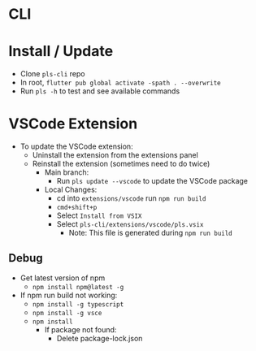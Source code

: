 # CLI

# Install / Update

- Clone `pls-cli` repo
- In root, `flutter pub global activate -spath . --overwrite`
- Run `pls -h` to test and see available commands

# VSCode Extension

- To update the VSCode extension:
  - Uninstall the extension from the extensions panel
  - Reinstall the extension (sometimes need to do twice)
    - Main branch:
      - Run `pls update --vscode` to update the VSCode package
    - Local Changes:
      - cd into `extensions/vscode` run `npm run build`
      - `cmd+shift+p`
      - Select `Install from VSIX`
      - Select `pls-cli/extensions/vscode/pls.vsix`
        - Note: This file is generated during `npm run build`

## Debug

- Get latest version of npm
  - `npm install npm@latest -g`
- If npm run build not working:
  - `npm install -g typescript`
  - `npm install -g vsce`
  - `npm install`
    - If package not found:
      - Delete package-lock.json
